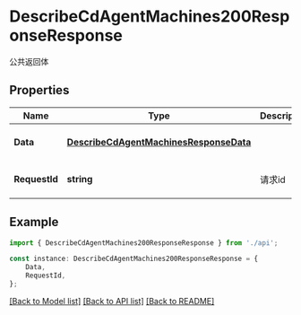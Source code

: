 # DescribeCdAgentMachines200ResponseResponse

公共返回体

## Properties

Name | Type | Description | Notes
------------ | ------------- | ------------- | -------------
**Data** | [**DescribeCdAgentMachinesResponseData**](DescribeCdAgentMachinesResponseData.md) |  | [optional] [default to undefined]
**RequestId** | **string** | 请求id | [optional] [default to 'xxxxx']

## Example

```typescript
import { DescribeCdAgentMachines200ResponseResponse } from './api';

const instance: DescribeCdAgentMachines200ResponseResponse = {
    Data,
    RequestId,
};
```

[[Back to Model list]](../README.md#documentation-for-models) [[Back to API list]](../README.md#documentation-for-api-endpoints) [[Back to README]](../README.md)
